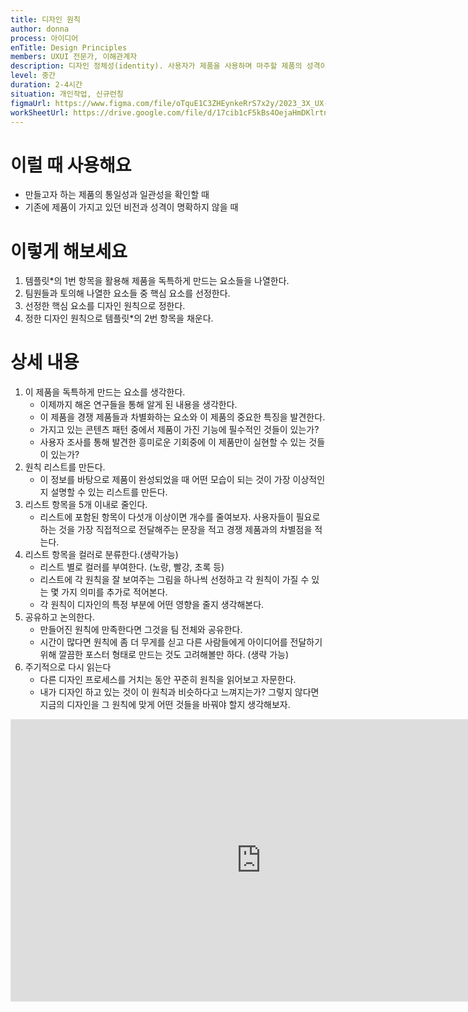 ```yaml
---
title: 디자인 원칙
author: donna
process: 아이디어
enTitle: Design Principles
members: UXUI 전문가, 이해관계자
description: 디자인 정체성(identity). 사용자가 제품을 사용하며 마주할 제품의 성격이나 느낌을 부여하는 것.
level: 중간
duration: 2-4시간
situation: 개인작업, 신규런칭
figmaUrl: https://www.figma.com/file/oTquE1C3ZHEynkeRrS7x2y/2023_3X_UX-Card_WorkSheet_Ver.3?type=design&node-id=104-2586&mode=design&t=uMLYbDeXRC8639ZD-4
workSheetUrl: https://drive.google.com/file/d/17cib1cF5kBs4OejaHmDKlrtnRCRLyKBS/view?usp=sharing
---
```


<!-- 프로세스별 보기: 공감, 설계, 프로토타입, 테스트 -->
<!--UXUI 전문가, 팀 구성원, 사용자, 이해관계자, 누구나 -->
<!--level: 쉬움, 중간, 어려움-->
<!--개인작업, 신규런칭, 리뉴얼고도화-->

# 이럴 때 사용해요

- 만들고자 하는 제품의 통일성과 일관성을 확인할 때 
- 기존에 제품이 가지고 있던 비전과 성격이 명확하지 않을 때

# 이렇게 해보세요

1. 템플릿*의 1번 항목을 활용해 제품을 독특하게 만드는 요소들을 나열한다. 
2. 팀원들과 토의해 나열한 요소들 중 핵심 요소를 선정한다. 
3. 선정한 핵심 요소를 디자인 원칙으로 정한다. 
4. 정한 디자인 원칙으로 템플릿*의 2번 항목을 채운다.

# 상세 내용
1. 이 제품을 독특하게 만드는 요소를 생각한다.
    - 이제까지 해온 연구들을 통해 알게 된 내용을 생각한다.
    - 이 제품을 경쟁 제품들과 차별화하는 요소와 이 제품의 중요한 특징을 발견한다.
    - 가지고 있는 콘텐츠 패턴 중에서 제품이 가진 기능에 필수적인 것들이 있는가?
    - 사용자 조사를 통해 발견한 흥미로운 기회중에 이 제품만이 실현할 수 있는 것들이 있는가?
2. 원칙 리스트를 만든다.
    - 이 정보를 바탕으로 제품이 완성되었을 때 어떤 모습이 되는 것이 가장 이상적인지 설명할 수 있는 리스트를 만든다.
3. 리스트 항목을 5개 이내로 줄인다.
    - 리스트에 포함된 항목이 다섯개 이상이면 개수를 줄여보자. 사용자들이 필요로 하는 것을 가장 직접적으로 전달해주는 문장을 적고 경쟁 제품과의 차별점을 적는다.
4. 리스트 항목을 컬러로 분류한다.(생략가능)
    - 리스트 별로 컬러를 부여한다. (노랑, 빨강, 초록 등)
    - 리스트에 각 원칙을 잘 보여주는 그림을 하나씩 선정하고 각 원칙이 가질 수 있는 몇 가지 의미를 추가로 적어본다.
    - 각 원칙이 디자인의 특정 부분에 어떤 영향을 줄지 생각해본다.
5. 공유하고 논의한다.
    - 만들어진 원칙에 만족한다면 그것을 팀 전체와 공유한다.
    - 시간이 많다면 원칙에 좀 더 무게를 싣고 다른 사람들에게 아이디어를 전달하기 위해 깔끔한 포스터 형태로 만드는 것도 고려해볼만 하다. (생략 가능)
6. 주기적으로 다시 읽는다
    - 다른 디자인 프로세스를 거치는 동안 꾸준히 원칙을 읽어보고 자문한다.
    - 내가 디자인 하고 있는 것이 이 원칙과 비슷하다고 느껴지는가? 그렇지 않다면 지금의 디자인을 그 원칙에 맞게 어떤 것들을 바꿔야 할지 생각해보자.

<iframe style="border: 1px solid rgba(0, 0, 0, 0.1);" width="800" height="450" src="https://www.figma.com/embed?embed_host=share&url=https%3A%2F%2Fwww.figma.com%2Ffile%2FoTquE1C3ZHEynkeRrS7x2y%2F2023_3X_UX-Card_WorkSheet_Ver.3%3Ftype%3Ddesign%26node-id%3D104%253A2589%26mode%3Ddesign%26t%3DtGbsZ1SuS9WkfKu2-1" allowfullscreen></iframe>
